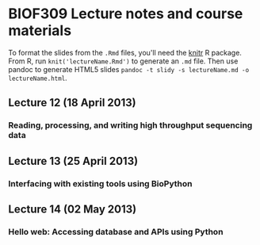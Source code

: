 # BIOF309 Lecture notes and course materials

To format the slides from the `.Rmd` files, you'll need the [knitr](http://yihui.name/knitr/) R package. From R, run `knit('lectureName.Rmd')` to generate an `.md` file. Then use pandoc to generate HTML5 slides `pandoc -t slidy -s lectureName.md -o lectureName.html`.

## Lecture 12 (18 April 2013)

### Reading, processing, and writing high throughput sequencing data

## Lecture 13 (25 April 2013)

### Interfacing with existing tools using BioPython

## Lecture 14 (02 May 2013)

### Hello web: Accessing database and APIs using Python


